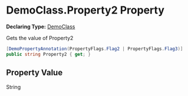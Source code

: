 # DemoClass.Property2 Property

**Declaring Type:** [DemoClass](../DemoClass.md)

Gets the value of Property2

```csharp
[DemoPropertyAnnotation(PropertyFlags.Flag2 | PropertyFlags.Flag3)]
public string Property2 { get; }
```

## Property Value

String
